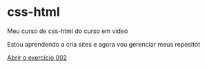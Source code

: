 # css-html
 Meu curso de css-html do curso em video

 Estou aprendendo a cria sites e agora vou gerenciar meus repositót

<a href="https://web-progamador.github.io/css-html/exercicio/ex002/index.html">Abrir o exercicio 002</a>